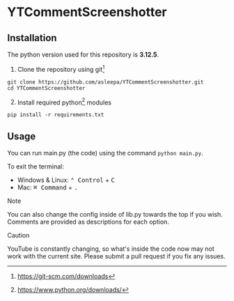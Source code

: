 # YTCommentScreenshotter
## Installation

The python version used for this repository is **3.12.5**.

1. Clone the repository using git[^1]
```
git clone https://github.com/asleepa/YTCommentScreenshotter.git
cd YTCommentScreenshotter
```

2. Install required python[^2] modules
```
pip install -r requirements.txt
```

[^1]: https://git-scm.com/downloads
[^2]: https://www.python.org/downloads/

## Usage
You can run main.py (the code) using the command `python main.py`.

To exit the terminal:
- Windows & Linux: <kbd>⌃ Control</kbd> + <kbd>C</kbd>
- Mac: <kbd>⌘ Command</kbd> + <kbd>.</kbd>

> [!NOTE]
> You can also change the config inside of lib.py towards the top if you wish. Comments are provided as descriptions for each option.

> [!CAUTION]
> YouTube is constantly changing, so what's inside the code now may not work with the current site. Please submit a pull request if you fix any issues.
